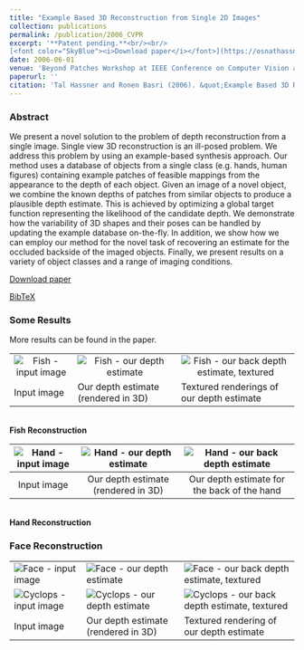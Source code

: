 ```yaml
---
title: "Example Based 3D Reconstruction from Single 2D Images"
collection: publications
permalink: /publication/2006_CVPR
excerpt: '**Patent pending.**<br/><br/>
[<font color="SkyBlue"><i>Download paper</i></font>](https://osnathassner.github.io/talhassner/projects/By_Example_Reconstruction/BP06_HASSNER_T.pdf) '
date: 2006-06-01
venue: 'Beyond Patches Workshop at IEEE Conference on Computer Vision and Pattern Recognition (CVPR), New-York'
paperurl: ''
citation: 'Tal Hassner and Ronen Basri (2006). &quot;Example Based 3D Reconstruction from Single 2D Images.&quot; <i>Beyond Patches Workshop at IEEE Conference on Computer Vision and Pattern Recognition (CVPR), New-York</i>.'
---
```


### Abstract
We present a novel solution to the problem of depth reconstruction from a single image. Single view 3D reconstruction is an ill-posed problem. We address this problem by using an example-based synthesis approach. Our method uses a database of objects from a single class (e.g. hands, human figures) containing example patches of feasible mappings from the appearance to the depth of each object. Given an image of a novel object, we combine the known depths of patches from similar objects to produce a plausible depth estimate. This is achieved by optimizing a global target function representing the likelihood of the candidate depth. We demonstrate how the variability of 3D shapes and their poses can be handled by updating the example database on-the-fly. In addition, we show how we can employ our method for the novel task of recovering an estimate for the occluded backside of the imaged objects. Finally, we present results on a variety of object classes and a range of imaging conditions. 

[Download paper](https://osnathassner.github.io/talhassner/projects/By_Example_Reconstruction/BP06_HASSNER_T.pdf)

[BibTeX](http://osnathassner.github.io/talhassner/projects/By_Example_Reconstruction/BibTeX.txt)

### Some Results
More results can be found in the paper.<br/>

<table>
  <tr align="center">
    <td>
      <img src='https://osnathassner.github.io/talhassner/projects/By_Example_Reconstruction/FISH1011.jpg' alt='Fish - input image'>         </td>
    <td><img src='https://osnathassner.github.io/talhassner/projects/By_Example_Reconstruction/FISH1011_result.jpg' alt='Fish - our depth estimate'></td>
    <td><img src='https://osnathassner.github.io/talhassner/projects/By_Example_Reconstruction/FISH1011_results_tex.jpg' alt='Fish - our back depth estimate, textured'></td>
  </tr>
  <tr>
    <td>Input image</td>
    <td>Our depth estimate (rendered in 3D)</td>
    <td>Textured renderings of our depth estimate</td>
  </tr>
</table>
<br/><b>Fish Reconstruction</b><br/>


| <img src='https://osnathassner.github.io/talhassner/projects/By_Example_Reconstruction/hand.jpg' alt='Hand - input image'> | <img src='https://osnathassner.github.io/talhassner/projects/By_Example_Reconstruction/hand_result.jpg' alt='Hand - our depth estimate'>   | <img src='https://osnathassner.github.io/talhassner/projects/By_Example_Reconstruction/hand_result_BACK.jpg' alt='Hand - our back depth estimate'> | 
|:--------:|:-------:|:--------:|
| Input image | Our depth estimate (rendered in 3D) | Our depth estimate for the back of the hand |
<br/><b>Hand Reconstruction</b>

### Face Reconstruction

<table>
  <tr>
    <td><img src='https://osnathassner.github.io/talhassner/projects/By_Example_Reconstruction/avi.jpg' alt='Face - input image'></td>
    <td><img src='https://osnathassner.github.io/talhassner/projects/By_Example_Reconstruction/avi_result.jpg' alt='Face - our depth estimate'></td>
    <td><img src='https://osnathassner.github.io/talhassner/projects/By_Example_Reconstruction/avi_result_tex.jpg' alt='Face - our back depth estimate, textured'></td>
  </tr>
  <tr>
    <td><img src='https://osnathassner.github.io/talhassner/projects/By_Example_Reconstruction/cyclops.jpg' alt='Cyclops - input image'></td>
    <td><img src='https://osnathassner.github.io/talhassner/projects/By_Example_Reconstruction/cyclops_result.jpg' alt='Cyclops - our depth estimate'></td>
    <td><img src='https://osnathassner.github.io/talhassner/projects/By_Example_Reconstruction/cyclops_result_tex.jpg' alt='Cyclops - our back depth estimate, textured'></td>
  </tr>
  <tr>
    <td>Input image</td>
    <td>Our depth estimate (rendered in 3D)</td>
    <td>Textured rendering of our depth estimate</td>
  </tr>    
</table>



